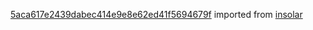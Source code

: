 [5aca617e2439dabec414e9e8e62ed41f5694679f](https://github.com/insolar/insolar/commit/5aca617e2439dabec414e9e8e62ed41f5694679f) imported from [insolar](https://github.com/insolar/insolar)
